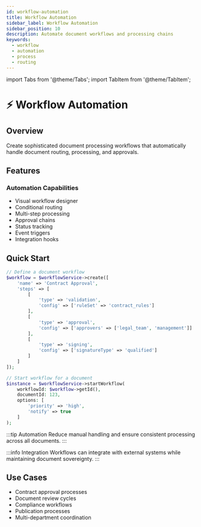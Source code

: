 ```yaml
---
id: workflow-automation
title: Workflow Automation
sidebar_label: Workflow Automation
sidebar_position: 10
description: Automate document workflows and processing chains
keywords:
  - workflow
  - automation
  - process
  - routing
---
```


import Tabs from '@theme/Tabs';
import TabItem from '@theme/TabItem';

# ⚡ Workflow Automation

## Overview
Create sophisticated document processing workflows that automatically handle document routing, processing, and approvals.

## Features

### Automation Capabilities
- Visual workflow designer
- Conditional routing
- Multi-step processing
- Approval chains
- Status tracking
- Event triggers
- Integration hooks

## Quick Start

<Tabs>
<TabItem value="workflow" label="Create Workflow" default>

```php
// Define a document workflow
$workflow = $workflowService->create([
    'name' => 'Contract Approval',
    'steps' => [
        [
            'type' => 'validation',
            'config' => ['ruleSet' => 'contract_rules']
        ],
        [
            'type' => 'approval',
            'config' => ['approvers' => ['legal_team', 'management']]
        ],
        [
            'type' => 'signing',
            'config' => ['signatureType' => 'qualified']
        ]
    ]
]);
```

</TabItem>
<TabItem value="execute" label="Execute Workflow">

```php
// Start workflow for a document
$instance = $workflowService->startWorkflow(
    workflowId: $workflow->getId(),
    documentId: 123,
    options: [
        'priority' => 'high',
        'notify' => true
    ]
);
```

</TabItem>
</Tabs>

:::tip Automation
Reduce manual handling and ensure consistent processing across all documents.
:::

:::info Integration
Workflows can integrate with external systems while maintaining document sovereignty.
:::

## Use Cases
- Contract approval processes
- Document review cycles
- Compliance workflows
- Publication processes
- Multi-department coordination 
